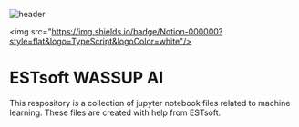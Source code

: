 ![header](https://capsule-render.vercel.app/api?type=wave&color=auto&height=300&section=header&text=capsule%20render&fontSize=90)

<img src="https://img.shields.io/badge/Notion-000000?style=flat&logo=TypeScript&logoColor=white"/>


# ESTsoft WASSUP AI
This respository is a collection of jupyter notebook files related to machine learning.
These files are created with help from ESTsoft.

